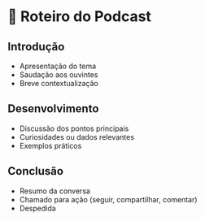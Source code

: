 # 📝 Roteiro do Podcast

## Introdução
- Apresentação do tema
- Saudação aos ouvintes
- Breve contextualização

## Desenvolvimento
- Discussão dos pontos principais
- Curiosidades ou dados relevantes
- Exemplos práticos

## Conclusão
- Resumo da conversa
- Chamado para ação (seguir, compartilhar, comentar)
- Despedida
